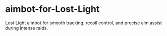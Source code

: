 # aimbot-for-Lost-Light
Lost Light aimbot for smooth tracking, recoil control, and precise aim assist during intense raids.
